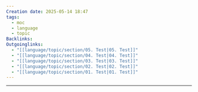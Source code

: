 ```yaml
---
Creation date: 2025-05-14 18:47
tags:
  - moc
  - language
  - topic
Backlinks: 
Outgoinglinks:
  - "[[language/topic/section/05. Test|05. Test]]"
  - "[[language/topic/section/04. Test|04. Test]]"
  - "[[language/topic/section/03. Test|03. Test]]"
  - "[[language/topic/section/02. Test|02. Test]]"
  - "[[language/topic/section/01. Test|01. Test]]"
---
```

---